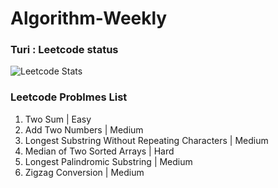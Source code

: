# Algorithm-Weekly
 
### Turi : Leetcode status 
![Leetcode Stats](https://leetcode.card.workers.dev/?username=Turituri&theme=nord)

### Leetcode Problmes List 
1. Two Sum | Easy
2. Add Two Numbers | Medium
3. Longest Substring Without Repeating Characters | Medium
4. Median of Two Sorted Arrays | Hard
5. Longest Palindromic Substring | Medium
6. Zigzag Conversion | Medium
